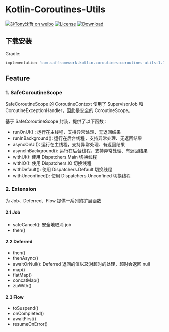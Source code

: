 # Kotlin-Coroutines-Utils

[![@Tony沈哲 on weibo](https://img.shields.io/badge/weibo-%40Tony%E6%B2%88%E5%93%B2-blue.svg)](http://www.weibo.com/fengzhizi715)
[![License](https://img.shields.io/badge/license-Apache%202-lightgrey.svg)](https://www.apache.org/licenses/LICENSE-2.0.html)
[ ![Download](https://api.bintray.com/packages/fengzhizi715/maven/coroutines-utils/images/download.svg) ](https://bintray.com/fengzhizi715/maven/coroutines-utils/_latestVersion)

## 下载安装

Gradle:

```groovy
implementation 'com.safframework.kotlin.coroutines:coroutines-utils:1.1.1'
```

## Feature

### 1. SafeCoroutineScope

SafeCoroutineScope 的 CoroutineContext 使用了 SupervisorJob 和 CoroutineExceptionHandler，因此是安全的 CoroutineScope。

基于 SafeCoroutineScope 封装，提供了以下函数：

* runOnUI() : 运行在主线程，支持异常处理、无返回结果
* runInBackground(): 运行在后台线程，支持异常处理、无返回结果
* asyncOnUI(): 运行在主线程，支持异常处理、有返回结果
* asyncInBackground(): 运行在后台线程，支持异常处理、有返回结果
* withUI(): 使用 Dispatchers.Main 切换线程
* withIO(): 使用 Dispatchers.IO 切换线程
* withDefault(): 使用 Dispatchers.Default 切换线程
* withUnconfined(): 使用 Dispatchers.Unconfined 切换线程

### 2. Extension

为 Job、Deferred、Flow 提供一系列的扩展函数

#### 2.1 Job

* safeCancel(): 安全地取消 job
* then()

#### 2.2 Deferred

* then()
* thenAsync()
* awaitOrNull(): Deferred 返回的值以及对超时的处理，超时会返回 null
* map()
* flatMap()
* concatMap()
* zipWith()

#### 2.3 Flow

* toSuspend()
* onCompleted()
* awaitFirst()
* resumeOnError()
